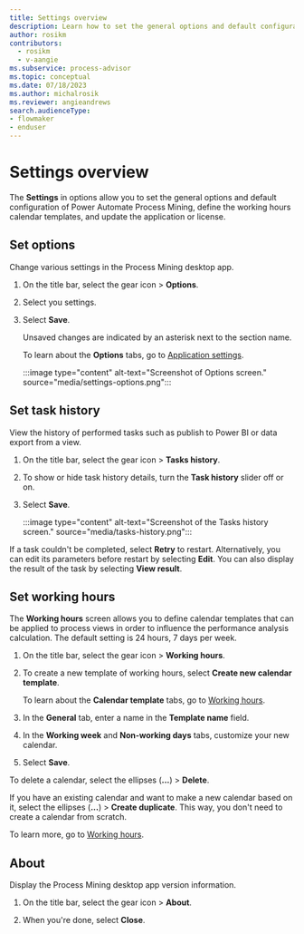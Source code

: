 ```yaml
---
title: Settings overview
description: Learn how to set the general options and default configuration, define the working hours calendar templates, and update the application or license in Power Automate Process Mining.
author: rosikm
contributors:
  - rosikm
  - v-aangie
ms.subservice: process-advisor
ms.topic: conceptual
ms.date: 07/18/2023
ms.author: michalrosik
ms.reviewer: angieandrews
search.audienceType:
- flowmaker
- enduser
---
```


# Settings overview

The **Settings** in options allow you to set the general options and default configuration of Power Automate Process Mining, define the working hours calendar templates, and update the application or license.

## Set options

Change various settings in the Process Mining desktop app.

1. On the title bar, select the gear icon > **Options**.

1. Select you settings.

1. Select **Save**.

    Unsaved changes are indicated by an asterisk next to the section name.

    To learn about the **Options** tabs, go to [Application settings](options.md).

    :::image type="content" alt-text="Screenshot of Options screen." source="media/settings-options.png":::

## Set task history

View the history of performed tasks such as publish to Power BI or data export from a view.

1. On the title bar, select the gear icon > **Tasks history**.

1. To show or hide task history details, turn the **Task history** slider off or on.

1. Select **Save**.

    :::image type="content" alt-text="Screenshot of the Tasks history screen." source="media/tasks-history.png":::

If a task couldn't be completed, select **Retry** to restart. Alternatively, you can edit its parameters before restart by selecting **Edit**. You can also display the result of the task by selecting **View result**.

## Set working hours

The **Working hours** screen allows you to define calendar templates that can be applied to process views in order to influence the performance analysis calculation. The default setting is 24 hours, 7 days per week.

1. On the title bar, select the gear icon > **Working hours**.

1. To create a new template of working hours, select **Create new calendar template**.

    To learn about the **Calendar template** tabs, go to [Working hours](working-hours.md).

1. In the **General** tab, enter a name in the **Template name** field.

1. In the **Working week** and **Non-working days** tabs, customize your new calendar.

1. Select **Save**.

To delete a calendar, select the ellipses (**...**) > **Delete**.

If you have an existing calendar and want to make a new calendar based on it, select the ellipses (**...**) > **Create duplicate**. This way, you don't need to create a calendar from scratch.

To learn more, go to [Working hours](working-hours.md).

## About

Display the Process Mining desktop app version information.

1. On the title bar, select the gear icon > **About**.

1. When you're done, select **Close**.

